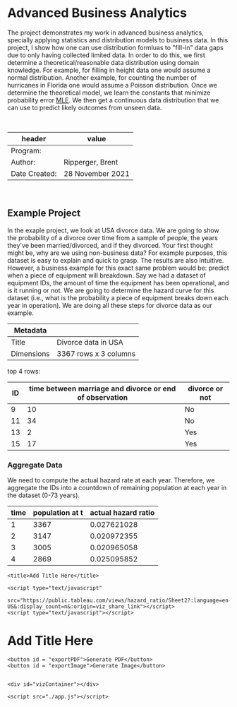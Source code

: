 # Advanced Business Analytics

The project demonstrates my work in advanced business analytics, specially applying statistics and distribution models to business data. In this project, I show how one can use distribution formluas to "fill-in" data gaps due to only having collected limited data. In order to do this, we first determine a theoretical/reasonable data distribution using domain knowledge. For example, for filling in height data one would assume a normal distribution. Another example, for counting the number of hurricanes in Florida one would assume a Poisson distribution. Once we determine the theoretical model, we learn the constants that minimize probability error [MLE](https://towardsdatascience.com/probability-concepts-explained-maximum-likelihood-estimation-c7b4342fdbb1). We then get a continuous data distribution that we can use to predict likely outcomes from unseen data.

<br>

|header            |value                                                                              |
|------------------|-----------------------------------------------------------------------------------|
|Program:          |                                                                                   |
|Author:           |Ripperger, Brent                                                                   |
|Date Created:     |28 November 2021                                                                   |

<br>

## Example Project

In the exaple project, we look at USA divorce data. We are going to show the probability of a divorce over time from a sample of people, the years they've been married/divorced, and if they divorced. Your first thought might be, why are we using non-business data? For example purposes, this dataset is easy to explain and quick to grasp. The results are also intuitive. However, a business example for this exact same problem would be: predict when a piece of equipment will breakdown. Say we had a dataset of equipment IDs, the amount of time the equipment has been operational, and is it running or not. We are going to determine the hazard curve for this dataset (i.e., what is the probability a piece of equipment breaks down each year in operation). We are doing all these steps for divorce data as our example. 

|Metadata  |                      |
|----------|----------------------|
|Title     |Divorce data in USA   |
|Dimensions|3367 rows x 3 columns |

top 4 rows:

|ID |time between marriage and divorce or end of observation|divorce or not|
|---|-------------------------------------------------------|--------------|
|9  |10                                                     |No            |
|11 |34                                                     |No            |
|13 |2                                                      |Yes           |
|15 |17                                                     |Yes           |

### Aggregate Data

We need to compute the actual hazard rate at each year. Therefore, we aggregate the IDs into a countdown of remaining population at each year in the dataset (0-73 years). 

|time|population at t|actual hazard ratio|
|----|---------------|--------------|
|1   |3367           |0.027621028   |
|2   |3147           |0.020972355   |
|3   |3005           |0.020965058   |
|4   |2869           |0.025095852   |

<html>
<head>

    <title>Add Title Here</title>

    <script type="text/javascript"
	    src="https://public.tableau.com/views/hazard_ratio/Sheet2?:language=en-US&:display_count=n&:origin=viz_share_link"></script>
    <script type="text/javascript"></script>

</head>

<body>

  <h1>Add Title Here</h1>

    <button id = "exportPDF">Generate PDF</button>
    <button id = "exportImage">Generate Image</button>


    <div id="vizContainer"></div>

    <script src="./app.js"></script>

</body>

</html>
